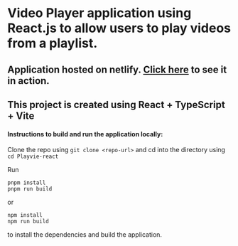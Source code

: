 # Video Player application using React.js to allow users to play videos from a playlist.
## Application hosted on netlify. [Click here](https://playvie.netlify.app/) to see it in action.

## This project is created using React + TypeScript + Vite

#### Instructions to build and run the application locally:

Clone the repo using `git clone <repo-url>` and cd into the directory using `cd Playvie-react`

Run 
```
pnpm install
pnpm run build
```
or
```
npm install
npm run build
```
to install the dependencies and build the application.
